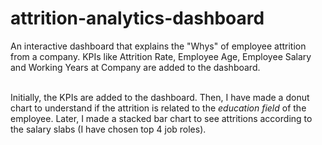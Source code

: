# attrition-analytics-dashboard

An interactive dashboard that explains the "Whys" of employee attrition from a company. KPIs like Attrition Rate, Employee Age, Employee Salary and Working Years at Company are added to the dashboard.<br><br>

Initially, the KPIs are added to the dashboard. Then, I have made a donut chart to understand if the attrition is related to the *education field* of the employee. Later, I made a stacked bar chart to see attritions according to the salary slabs (I have chosen top 4 job roles).
